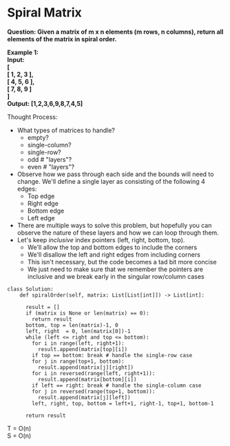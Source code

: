 # Spiral Matrix
<b>
Question: Given a matrix of m x n elements (m rows, n columns), return all elements of the matrix in spiral order.


Example 1:  
Input:  
[  
 [ 1, 2, 3 ],   
 [ 4, 5, 6 ],   
 [ 7, 8, 9 ]    
]  
Output: [1,2,3,6,9,8,7,4,5]  
</b>


Thought Process:
* What types of matrices to handle?
  * empty?
  * single-column?
  * single-row?
  * odd # "layers"?
  * even # "layers"?
* Observe how we pass through each side and the bounds will need to change. We'll define a single layer as consisting of the following 4 edges:
  * Top edge
  * Right edge
  * Bottom edge
  * Left edge
* There are multiple ways to solve this problem, but hopefully you can observe the nature of these layers and how we can loop through them.
* Let's keep <i>inclusive</i> index pointers (left, right, bottom, top).
  * We'll allow the top and bottom edges to include the corners
  * We'll disallow the left and right edges from including corners
  * This isn't necessary, but the code becomes a tad bit more concise
  * We just need to make sure that we remember the pointers are inclusive and we break early in the singular row/column cases
```
class Solution:
    def spiralOrder(self, matrix: List[List[int]]) -> List[int]:
      
      result = []
      if (matrix is None or len(matrix) == 0):
        return result
      bottom, top = len(matrix)-1, 0
      left, right  = 0, len(matrix[0])-1
      while (left <= right and top <= bottom):
        for i in range(left, right+1):
          result.append(matrix[top][i])      
        if top == bottom: break # handle the single-row case
        for j in range(top+1, bottom):
          result.append(matrix[j][right])    
        for i in reversed(range(left, right+1)):
          result.append(matrix[bottom][i])   
        if left == right: break # handle the single-column case
        for j in reversed(range(top+1, bottom)):
          result.append(matrix[j][left])         
        left, right, top, bottom = left+1, right-1, top+1, bottom-1

      return result
```
T = O(n)   
S = O(n)
